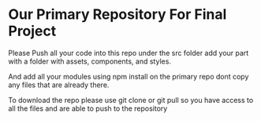 # Our Primary Repository For Final Project

Please Push all your code into this repo under the src folder
add your part with a folder with assets, components, and styles.

And add all your modules using npm install on the primary repo dont copy any files that are already there.

To download the repo please use git clone or git pull so you have access to all the files and are able to push to the repository
